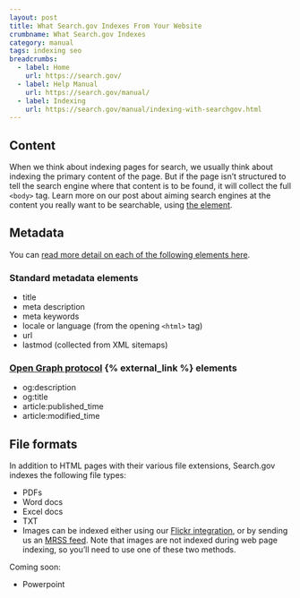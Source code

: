 ```yaml
---
layout: post
title: What Search.gov Indexes From Your Website
crumbname: What Search.gov Indexes
category: manual
tags: indexing seo
breadcrumbs:
  - label: Home
    url: https://search.gov/
  - label: Help Manual
    url: https://search.gov/manual/
  - label: Indexing
    url: https://search.gov/manual/indexing-with-searchgov.html
---
```


## Content

When we think about indexing pages for search, we usually think about indexing the primary content of the page. But if the page isn’t structured to tell the search engine where that content is to be found, it will collect the full `<body>` tag. Learn more on our post about aiming search engines at the content you really want to be searchable, using [the </main> element](https://search.gov/manual/how-search-engines-index-content-better-discoverability.html#main-element).

## Metadata

You can [read more detail on each of the following elements here](https://search.gov/manual/metadata.html).

### Standard metadata elements

* title
* meta description
* meta keywords
* locale or language (from the opening `<html>` tag)
* url
* lastmod (collected from XML sitemaps)

### [Open Graph protocol](http://ogp.me/) {% external_link %} elements

* og:description
* og:title
* article:published_time
* article:modified_time

## File formats

In addition to HTML pages with their various file extensions, Search.gov indexes the following file types:

* PDFs
* Word docs
* Excel docs
* TXT
* Images can be indexed either using our [Flickr integration](https://search.gov/manual/flickr.html), or by sending us an [MRSS feed](https://search.gov/manual/rss.html). Note that images are not indexed during web page indexing, so you’ll need to use one of these two methods. 

Coming soon:
* Powerpoint

